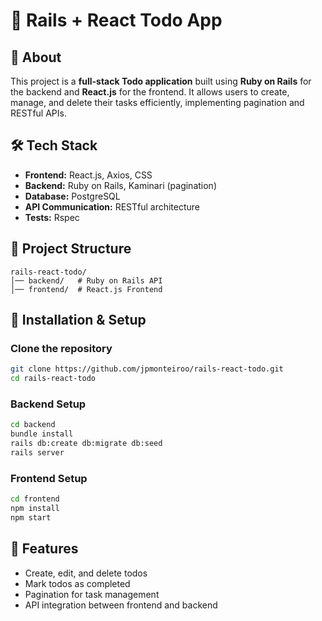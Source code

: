 # 🚀 Rails + React Todo App

## 📌 About
This project is a **full-stack Todo application** built using **Ruby on Rails** for the backend and **React.js** for the frontend. It allows users to create, manage, and delete their tasks efficiently, implementing pagination and RESTful APIs.

## 🛠 Tech Stack
- **Frontend:** React.js, Axios, CSS
- **Backend:** Ruby on Rails, Kaminari (pagination)
- **Database:** PostgreSQL
- **API Communication:** RESTful architecture
- **Tests:** Rspec

## 📂 Project Structure
```
rails-react-todo/
│── backend/   # Ruby on Rails API
│── frontend/  # React.js Frontend
```

## 🔧 Installation & Setup
### Clone the repository
```sh
git clone https://github.com/jpmonteiroo/rails-react-todo.git
cd rails-react-todo
```

### Backend Setup
```sh
cd backend
bundle install
rails db:create db:migrate db:seed
rails server
```

### Frontend Setup
```sh
cd frontend
npm install
npm start
```

## 🚀 Features
- Create, edit, and delete todos
- Mark todos as completed
- Pagination for task management
- API integration between frontend and backend
